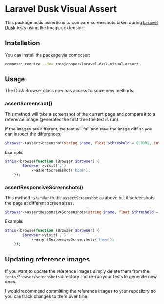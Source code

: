 # Laravel Dusk Visual Assert

This package adds assertions to compare screenshots taken during [Laravel Dusk](https://laravel.com/docs/10.x/dusk#taking-a-screenshot) tests using the Imagick extension.

## Installation

You can install the package via composer:

```bash
composer require --dev rossjcooper/laravel-dusk-visual-assert
```

## Usage

The Dusk Browser class now has access to some new methods:

### assertScreenshot()

This method will take a screenshot of the current page and compare it to a reference image (generated the first time the test is run). 

If the images are different, the test will fail and save the image diff so you can inspect the differences.

```php
$browser->assertScreenshot(string $name, float $threshold = 0.0001, int $metric = Imagick::METRIC_MEANSQUAREERROR)
```

Example: 

```php
$this->browse(function (Browser $browser) {
        $browser->visit('/')
            ->assertScreenshot('home');
    });
```

### assertResponsiveScreenshots()

This method is similar to the `assertScreenshot` as above but it screenshots the page at different screen sizes.

```php
$browser->assertResponsiveScreenshots(string $name, float $threshold = 0.0001, int $metric = Imagick::METRIC_MEANSQUAREERROR)
```

Example:

```php
$this->browse(function (Browser $browser) {
        $browser->visit('/')
            ->assertResponsiveScreenshots('home');
    });
```

## Updating reference images

If you want to update the reference images simply delete them from the `tests/Browser/screenshots` directory and re-run your tests to generate new ones.

I would recommend committing the reference images to your repository so you can track changes to them over time.